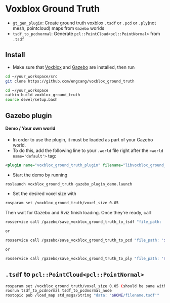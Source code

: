 # Voxblox Ground Truth
+ `gt_gen_plugin`: Create ground truth voxblox `.tsdf` or `.pcd` or `.ply`(not mesh, pointcloud) maps from `Gazebo` worlds
+ `tsdf_to_pcdnormal`: Generate `pcl::PointCloud<pcl::PointNormal>` from `.tsdf`

## Install
+ Make sure that [Voxblox](https://github.com/ethz-asl/voxblox#table-of-contents) and [Gazebo](http://gazebosim.org/tutorials?tut=ros_installing) are installed, then run
```bash
cd ~/your_workspace/src
git clone https://github.com/engcang/voxblox_ground_truth

cd ~/your_workspace
catkin build voxblox_ground_truth
source devel/setup.bash
```

## Gazebo plugin
#### Demo / Your own world
+ In order to use the plugin, it must be loaded as part of your Gazebo world.
+ To do this, add the following line to your `.world` file right after the `<world name='default'>` tag:
```xml
<plugin name="voxblox_ground_truth_plugin" filename="libvoxblox_ground_truth_plugin.so"/>
```

+ Start the demo by running
```bash
roslaunch voxblox_ground_truth gazebo_plugin_demo.launch
```

+ Set the desired voxel size with
```bash
rosparam set /voxblox_ground_truth/voxel_size 0.05
```

Then wait for Gazebo and Rviz finish loading. Once they're ready, call
```bash
rosservice call /gazebo/save_voxblox_ground_truth_to_tsdf "file_path: '$HOME/filename.tsdf'"

or

rosservice call /gazebo/save_voxblox_ground_truth_to_pcd "file_path: '$HOME/filename.pcd'"

or

rosservice call /gazebo/save_voxblox_ground_truth_to_ply "file_path: '$HOME/filename.ply'"
```

## `.tsdf` to `pcl::PointCloud<pcl::PointNormal>`

```bash
rosparam set /voxblox_ground_truth/voxel_size 0.05 (should be same with generatead size)
rosrun tsdf_to_pcdnormal tsdf_to_pcdnormal_node
rostopic pub /load_map std_msgs/String "data: '$HOME/filename.tsdf'"
```
